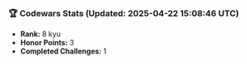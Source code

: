 ### 🏆 Codewars Stats (Updated: 2025-04-22 15:08:46 UTC)

- **Rank:** 8 kyu
- **Honor Points:** 3
- **Completed Challenges:** 1
